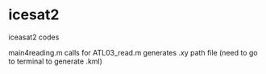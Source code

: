 # icesat2

iceasat2 codes

main4reading.m calls for ATL03_read.m
               generates .xy path file (need to go to terminal to generate .kml)
